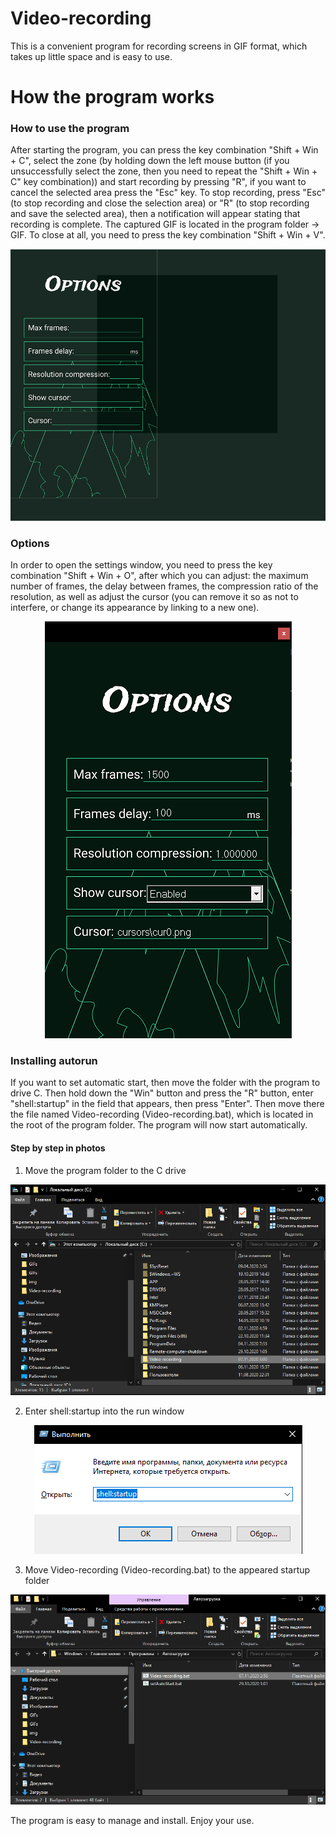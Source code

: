 # Video-recording

This is a convenient program for recording screens in GIF format, which takes up little space and is easy to use.

# How the program works

### How to use the program

After starting the program, you can press the key combination "Shift + Win + C", select the zone (by holding down the left mouse button (if you unsuccessfully select the zone, then you need to repeat the "Shift + Win + C" key combination)) and start recording by pressing "R", if you want to cancel the selected area press the "Esc" key. To stop recording, press "Esc" (to stop recording and close the selection area) or "R" (to stop recording and save the selected area), then a notification will appear stating that recording is complete. The captured GIF is located in the program folder -> GIF. To close at all, you need to press the key combination "Shift + Win + V".

<p align="center">
<img src="report\img\selected_area.png">
</p>

### Options

In order to open the settings window, you need to press the key combination "Shift + Win + O", after which you can adjust: the maximum number of frames, the delay between frames, the compression ratio of the resolution, as well as adjust the cursor (you can remove it so as not to interfere, or change its appearance by linking to a new one).

<p align="center">
<img src="report\img\win_option.png">
</p>

### Installing autorun

If you want to set automatic start, then move the folder with the program to drive C. Then hold down the "Win" button and press the "R" button, enter "shell:startup" in the field that appears, then press "Enter". Then move there the file named Video-recording (Video-recording.bat), which is located in the root of the program folder. The program will now start automatically.

#### Step by step in photos

1. Move the program folder to the C drive

<p align="center">
<img src="report\img\move_to_c_drive.png">
</p>

2. Enter shell:startup into the run window

<p align="center">
<img src="report\img\enter_shell_startup.png">
</p>

3. Move Video-recording (Video-recording.bat) to the appeared startup folder

<p align="center">
<img src="report\img\move_to_startup.png">
</p>

The program is easy to manage and install. Enjoy your use.
